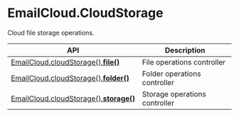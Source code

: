 # EmailCloud.CloudStorage
Cloud file storage operations.

API | Description
--- | -----------
[EmailCloud.cloudStorage().**file()**](FileApi_list.md) | File operations controller
[EmailCloud.cloudStorage().**folder()**](FolderApi_list.md) | Folder operations controller
[EmailCloud.cloudStorage().**storage()**](StorageApi_list.md) | Storage operations controller
